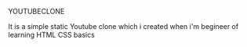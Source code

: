 YOUTUBECLONE 

It is a simple static Youtube clone which i created when 
i'm begineer of learning HTML CSS basics
